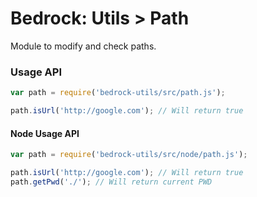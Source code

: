 # Bedrock: Utils > Path

Module to modify and check paths.

### Usage API
```js
var path = require('bedrock-utils/src/path.js');

path.isUrl('http://google.com'); // Will return true
```

#### Node Usage API
```js
var path = require('bedrock-utils/src/node/path.js');

path.isUrl('http://google.com'); // Will return true
path.getPwd('./'); // Will return current PWD
```
